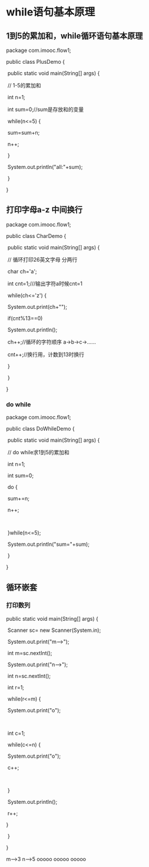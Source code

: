 # while语句基本原理

## 1到5的累加和，while循环语句基本原理

package com.imooc.flow1;



public class PlusDemo {



​	public static void main(String[] args) {

​		// 1-5的累加和

​		int n=1;

​		int sum=0;//sum是存放和的变量

​		while(n<=5) {

​			sum=sum+n;

​			n++;

​		}

​		System.out.println("all:"+sum);



​	}



}

## 打印字母a-z 中间换行

package com.imooc.flow1;



public class CharDemo {



​	public static void main(String[] args) {

​		// 循环打印26英文字母 分两行

​		char ch='a';

​		int cnt=1;///输出字符a时候cnt=1

​		while(ch<='z') {

​			System.out.print(ch+"");

​			if(cnt%13==0)

​				System.out.println();

​			ch++;//循环的字符顺序 a->b->c->......

​			cnt++;//换行用，计数到13时换行

​		}



​	}



}

### do while

package com.imooc.flow1;



public class DoWhileDemo {



​	public static void main(String[] args) {

​		// do while求1到5的累加和

​		int n=1;

​		int sum=0;

​		do {

​			sum+=n;

​			n++;

​			

​		}while(n<=5);

​		System.out.println("sum="+sum);



​	}



}



## 循环嵌套

### 打印数列

public static void main(String[] args) {

​		Scanner sc= new Scanner(System.in);

​		System.out.print("m-->");

​		int m=sc.nextInt();

​		System.out.print("n-->");

​		int n=sc.nextInt();

​		int r=1;

​		while(r<=m) {

​			System.out.print("o");

​		

​		int c=1;

​		while(c<=n) {

​		System.out.print("o");

​		c++;

​		

​	}

​		System.out.println();

​		r++;

}

​	}

}

m-->3
n-->5
ooooo
ooooo
ooooo
